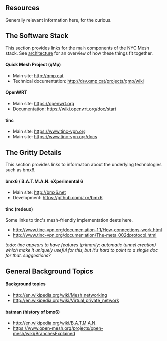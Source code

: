 
Resources
---------

Generally relevant information here, for the curious.

The Software Stack
------------------

This section provides links for the main components of the NYC Mesh stack.
See [architecture](architecture.md) for an overview of how these things
fit together.

#### Quick Mesh Project (qMp)

- Main site: http://qmp.cat
- Technical documentation: http://dev.qmp.cat/projects/qmp/wiki

#### OpenWRT

- Main site: https://openwrt.org
- Documentation: https://wiki.openwrt.org/doc/start

#### tinc

- Main site: https://www.tinc-vpn.org
- Main site: https://www.tinc-vpn.org/docs


The Gritty Details
------------------

This section provides links to information about the underlying technologies
such as bmx6.

#### bmx6 / B.A.T.M.A.N. eXperimental 6

- Main site: http://bmx6.net
- Development: https://github.com/axn/bmx6

#### tinc (redeux)

Some links to tinc's mesh-friendly implementation deets here.

- http://www.tinc-vpn.org/documentation-1.1/How-connections-work.html
- http://www.tinc-vpn.org/documentation/The-meta_002dprotocol.html

_todo: tinc appears to have features (primarily: automatic tunnel
creation) which make it uniquely useful for this, but it's hard
to point to a single doc for that. suggestions?_


General Background Topics
-------------------------

#### Background topics

- http://en.wikipedia.org/wiki/Mesh_networking
- http://en.wikipedia.org/wiki/Virtual_private_network

#### batman (history of bmx6)

- http://en.wikipedia.org/wiki/B.A.T.M.A.N.
- https://www.open-mesh.org/projects/open-mesh/wiki/BranchesExplained

